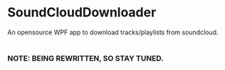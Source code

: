 # SoundCloudDownloader
An opensource WPF app to download tracks/playlists from soundcloud.
<br>
<br>
### NOTE: BEING REWRITTEN, SO STAY TUNED.
